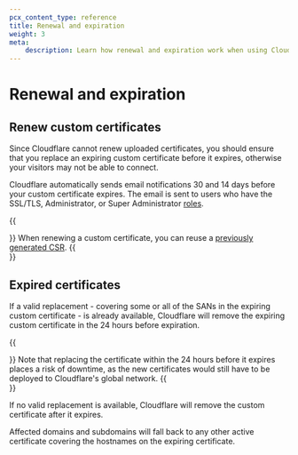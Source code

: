 ```yaml
---
pcx_content_type: reference
title: Renewal and expiration
weight: 3
meta:
    description: Learn how renewal and expiration work when using Cloudflare Custom SSL certificates.
---
```


# Renewal and expiration

## Renew custom certificates

Since Cloudflare cannot renew uploaded certificates, you should ensure that you replace an expiring custom certificate before it expires, otherwise your visitors may not be able to connect.

Cloudflare automatically sends email notifications 30 and 14 days before your custom certificate expires. The email is sent to users who have the SSL/TLS, Administrator, or Super Administrator [roles](/fundamentals/account-and-billing/members/roles/).

{{<Aside type="note">}}
When renewing a custom certificate, you can reuse a [previously generated CSR](/ssl/edge-certificates/additional-options/certificate-signing-requests/).
{{</Aside>}}

## Expired certificates

If a valid replacement - covering some or all of the SANs in the expiring custom certificate - is already available, Cloudflare will remove the expiring custom certificate in the 24 hours before expiration.

{{<Aside>}}
Note that replacing the certificate within the 24 hours before it expires places a risk of downtime, as the new certificates would still have to be deployed to Cloudflare's global network.
{{</Aside>}}

If no valid replacement is available, Cloudflare will remove the custom certificate after it expires.

Affected domains and subdomains will fall back to any other active certificate covering the hostnames on the expiring certificate.